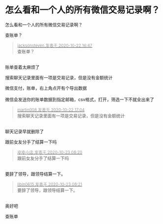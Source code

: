 # 怎么看和一个人的所有微信交易记录啊？


怎么看和一个人的所有微信交易记录啊？<img id="aimg_Ecg5V" onclick="zoom(this, this.src, 0, 0, 0)" class="zoom" src="https://cdn.jsdelivr.net/gh/hishis/forum-master/public/images/patch.gif" onmouseover="img_onmouseoverfunc(this)" onload="thumbImg(this)" border="0" alt="" />

查账单？

<div class="quote"><blockquote><font size="2"><a href="https://www.hostloc.com/forum.php?mod=redirect&amp;goto=findpost&amp;pid=9336633&amp;ptid=757212" target="_blank"><font color="#999999">jacksonsteven 发表于 2020-10-22 16:47</font></a></font><br />
查账单？</blockquote></div><br />
账单查着太麻烦了

搜索聊天记录里面有一项是交易记录，但是没有金额统计

微信支付，账单，右上角点开有个导出数据<br />
<br />
微信会发送你的账单数据到指定邮箱，csv格式，打开，筛选一下不就全出来了

<div class="quote"><blockquote><font size="2"><a href="https://www.hostloc.com/forum.php?mod=redirect&amp;goto=findpost&amp;pid=9336722&amp;ptid=757212" target="_blank"><font color="#999999">martin008 发表于 2020-10-22 17:04</font></a></font><br />
搜索聊天记录里面有一项是交易记录，但是没有金额统计</blockquote></div><br />
聊天记录早就删除了<img id="aimg_nx8he" onclick="zoom(this, this.src, 0, 0, 0)" class="zoom" src="https://cdn.jsdelivr.net/gh/hishis/forum-master/public/images/patch.gif" onmouseover="img_onmouseoverfunc(this)" onload="thumbImg(this)" border="0" alt="" />

跟前女友分手了结算一下吗

<div class="quote"><blockquote><font size="2"><a href="https://www.hostloc.com/forum.php?mod=redirect&amp;goto=findpost&amp;pid=9339216&amp;ptid=757212" target="_blank"><font color="#999999">皮皮小店 发表于 2020-10-23 08:20</font></a></font><br />
跟前女友分手了结算一下吗</blockquote></div><br />
要辞了领导，跟领导结算一下。<img id="aimg_YgRM7" onclick="zoom(this, this.src, 0, 0, 0)" class="zoom" src="https://cdn.jsdelivr.net/gh/hishis/forum-master/public/images/patch.gif" onmouseover="img_onmouseoverfunc(this)" onload="thumbImg(this)" border="0" alt="" />

<div class="quote"><blockquote><font size="2"><a href="https://www.hostloc.com/forum.php?mod=redirect&amp;goto=findpost&amp;pid=9339222&amp;ptid=757212" target="_blank"><font color="#999999">libin0615 发表于 2020-10-23 08:21</font></a></font><br />
要辞了领导，跟领导结算一下。</blockquote></div><br />
奥好吧<img id="aimg_pN77B" onclick="zoom(this, this.src, 0, 0, 0)" class="zoom" src="https://cdn.jsdelivr.net/gh/hishis/forum-master/public/images/patch.gif" onmouseover="img_onmouseoverfunc(this)" onload="thumbImg(this)" border="0" alt="" />

查账单
